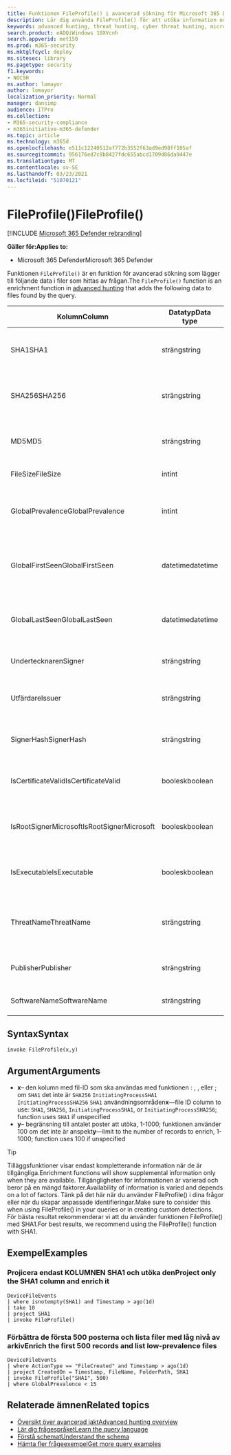 ```yaml
---
title: Funktionen FileProfile() i avancerad sökning för Microsoft 365 Defender
description: Lär dig använda FileProfile() för att utöka information om filer i avancerade sökresultat för sökfrågor
keywords: advanced hunting, threat hunting, cyber threat hunting, microsoft threat protection, microsoft 365, mtp, m365, search, query, telemetry, schema reference, kusto, FileProfile, file profile, function, enrichment
search.product: eADQiWindows 10XVcnh
search.appverid: met150
ms.prod: m365-security
ms.mktglfcycl: deploy
ms.sitesec: library
ms.pagetype: security
f1.keywords:
- NOCSH
ms.author: lomayor
author: lomayor
localization_priority: Normal
manager: dansimp
audience: ITPro
ms.collection:
- M365-security-compliance
- m365initiative-m365-defender
ms.topic: article
ms.technology: m365d
ms.openlocfilehash: e511c12240512af772b3552f63ad9ed98ff105af
ms.sourcegitcommit: 956176ed7c8b8427fdc655abcd1709d86da9447e
ms.translationtype: MT
ms.contentlocale: sv-SE
ms.lasthandoff: 03/23/2021
ms.locfileid: "51070121"
---
```

# <a name="fileprofile"></a><span data-ttu-id="1685b-104">FileProfile()</span><span class="sxs-lookup"><span data-stu-id="1685b-104">FileProfile()</span></span>

[!INCLUDE [Microsoft 365 Defender rebranding](../includes/microsoft-defender.md)]


<span data-ttu-id="1685b-105">**Gäller för:**</span><span class="sxs-lookup"><span data-stu-id="1685b-105">**Applies to:**</span></span>
- <span data-ttu-id="1685b-106">Microsoft 365 Defender</span><span class="sxs-lookup"><span data-stu-id="1685b-106">Microsoft 365 Defender</span></span>

<span data-ttu-id="1685b-107">Funktionen `FileProfile()` är en funktion för [](advanced-hunting-overview.md) avancerad sökning som lägger till följande data i filer som hittas av frågan.</span><span class="sxs-lookup"><span data-stu-id="1685b-107">The `FileProfile()` function is an enrichment function in [advanced hunting](advanced-hunting-overview.md) that adds the following data to files found by the query.</span></span>

| <span data-ttu-id="1685b-108">Kolumn</span><span class="sxs-lookup"><span data-stu-id="1685b-108">Column</span></span> | <span data-ttu-id="1685b-109">Datatyp</span><span class="sxs-lookup"><span data-stu-id="1685b-109">Data type</span></span> | <span data-ttu-id="1685b-110">Beskrivning</span><span class="sxs-lookup"><span data-stu-id="1685b-110">Description</span></span> |
|------------|-------------|-------------|
| <span data-ttu-id="1685b-111">SHA1</span><span class="sxs-lookup"><span data-stu-id="1685b-111">SHA1</span></span> | <span data-ttu-id="1685b-112">sträng</span><span class="sxs-lookup"><span data-stu-id="1685b-112">string</span></span> | <span data-ttu-id="1685b-113">SHA-1 för filen som den inspelade åtgärden tillämpats på</span><span class="sxs-lookup"><span data-stu-id="1685b-113">SHA-1 of the file that the recorded action was applied to</span></span> |
| <span data-ttu-id="1685b-114">SHA256</span><span class="sxs-lookup"><span data-stu-id="1685b-114">SHA256</span></span> | <span data-ttu-id="1685b-115">sträng</span><span class="sxs-lookup"><span data-stu-id="1685b-115">string</span></span> | <span data-ttu-id="1685b-116">SHA-256 av filen som den inspelade åtgärden tillämpats på</span><span class="sxs-lookup"><span data-stu-id="1685b-116">SHA-256 of the file that the recorded action was applied to</span></span> |
| <span data-ttu-id="1685b-117">MD5</span><span class="sxs-lookup"><span data-stu-id="1685b-117">MD5</span></span> | <span data-ttu-id="1685b-118">sträng</span><span class="sxs-lookup"><span data-stu-id="1685b-118">string</span></span> | <span data-ttu-id="1685b-119">MD5-hash för filen som den inspelade åtgärden tillämpats på</span><span class="sxs-lookup"><span data-stu-id="1685b-119">MD5 hash of the file that the recorded action was applied to</span></span> |
| <span data-ttu-id="1685b-120">FileSize</span><span class="sxs-lookup"><span data-stu-id="1685b-120">FileSize</span></span> | <span data-ttu-id="1685b-121">int</span><span class="sxs-lookup"><span data-stu-id="1685b-121">int</span></span> | <span data-ttu-id="1685b-122">Storlek på filen i byte</span><span class="sxs-lookup"><span data-stu-id="1685b-122">Size of the file in bytes</span></span> |
| <span data-ttu-id="1685b-123">GlobalPrevalence</span><span class="sxs-lookup"><span data-stu-id="1685b-123">GlobalPrevalence</span></span> | <span data-ttu-id="1685b-124">int</span><span class="sxs-lookup"><span data-stu-id="1685b-124">int</span></span> | <span data-ttu-id="1685b-125">Antal förekomster av entitet som observerats av Microsoft globalt</span><span class="sxs-lookup"><span data-stu-id="1685b-125">Number of instances of the entity observed by Microsoft globally</span></span> |
| <span data-ttu-id="1685b-126">GlobalFirstSeen</span><span class="sxs-lookup"><span data-stu-id="1685b-126">GlobalFirstSeen</span></span> | <span data-ttu-id="1685b-127">datetime</span><span class="sxs-lookup"><span data-stu-id="1685b-127">datetime</span></span> | <span data-ttu-id="1685b-128">Datum och tid då enheten för första gången observerades av Microsoft globalt</span><span class="sxs-lookup"><span data-stu-id="1685b-128">Date and time when the entity was first observed by Microsoft globally</span></span> |
| <span data-ttu-id="1685b-129">GlobalLastSeen</span><span class="sxs-lookup"><span data-stu-id="1685b-129">GlobalLastSeen</span></span> | <span data-ttu-id="1685b-130">datetime</span><span class="sxs-lookup"><span data-stu-id="1685b-130">datetime</span></span> | <span data-ttu-id="1685b-131">Datum och tid då enheten senast observerades av Microsoft globalt</span><span class="sxs-lookup"><span data-stu-id="1685b-131">Date and time when the entity was last observed by Microsoft globally</span></span> |
| <span data-ttu-id="1685b-132">Undertecknaren</span><span class="sxs-lookup"><span data-stu-id="1685b-132">Signer</span></span> | <span data-ttu-id="1685b-133">sträng</span><span class="sxs-lookup"><span data-stu-id="1685b-133">string</span></span> | <span data-ttu-id="1685b-134">Information om den som signerar filen</span><span class="sxs-lookup"><span data-stu-id="1685b-134">Information about the signer of the file</span></span> |
| <span data-ttu-id="1685b-135">Utfärdare</span><span class="sxs-lookup"><span data-stu-id="1685b-135">Issuer</span></span> | <span data-ttu-id="1685b-136">sträng</span><span class="sxs-lookup"><span data-stu-id="1685b-136">string</span></span> | <span data-ttu-id="1685b-137">Information om den utfärdar certifikatutfärdaren (CA)</span><span class="sxs-lookup"><span data-stu-id="1685b-137">Information about the issuing certificate authority (CA)</span></span> |
| <span data-ttu-id="1685b-138">SignerHash</span><span class="sxs-lookup"><span data-stu-id="1685b-138">SignerHash</span></span> | <span data-ttu-id="1685b-139">sträng</span><span class="sxs-lookup"><span data-stu-id="1685b-139">string</span></span> | <span data-ttu-id="1685b-140">Unikt hashvärde som identifierar undertecknaren</span><span class="sxs-lookup"><span data-stu-id="1685b-140">Unique hash value identifying the signer</span></span> |
| <span data-ttu-id="1685b-141">IsCertificateValid</span><span class="sxs-lookup"><span data-stu-id="1685b-141">IsCertificateValid</span></span> | <span data-ttu-id="1685b-142">boolesk</span><span class="sxs-lookup"><span data-stu-id="1685b-142">boolean</span></span> | <span data-ttu-id="1685b-143">Om det certifikat som används för att signera filen är giltigt</span><span class="sxs-lookup"><span data-stu-id="1685b-143">Whether the certificate used to sign the file is valid</span></span> |
| <span data-ttu-id="1685b-144">IsRootSignerMicrosoft</span><span class="sxs-lookup"><span data-stu-id="1685b-144">IsRootSignerMicrosoft</span></span> | <span data-ttu-id="1685b-145">boolesk</span><span class="sxs-lookup"><span data-stu-id="1685b-145">boolean</span></span> | <span data-ttu-id="1685b-146">Anger om undertecknaren av rotcertifikatet är Microsoft</span><span class="sxs-lookup"><span data-stu-id="1685b-146">Indicates whether the signer of the root certificate is Microsoft</span></span> |
| <span data-ttu-id="1685b-147">IsExecutable</span><span class="sxs-lookup"><span data-stu-id="1685b-147">IsExecutable</span></span> | <span data-ttu-id="1685b-148">boolesk</span><span class="sxs-lookup"><span data-stu-id="1685b-148">boolean</span></span> | <span data-ttu-id="1685b-149">Om filen är en PE-fil (Portable Executable)</span><span class="sxs-lookup"><span data-stu-id="1685b-149">Whether the file is a Portable Executable (PE) file</span></span> |
| <span data-ttu-id="1685b-150">ThreatName</span><span class="sxs-lookup"><span data-stu-id="1685b-150">ThreatName</span></span> | <span data-ttu-id="1685b-151">sträng</span><span class="sxs-lookup"><span data-stu-id="1685b-151">string</span></span> | <span data-ttu-id="1685b-152">Namn för identifiering av skadlig programvara eller andra hot som påträffades</span><span class="sxs-lookup"><span data-stu-id="1685b-152">Detection name for any malware or other threats found</span></span> |
| <span data-ttu-id="1685b-153">Publisher</span><span class="sxs-lookup"><span data-stu-id="1685b-153">Publisher</span></span> | <span data-ttu-id="1685b-154">sträng</span><span class="sxs-lookup"><span data-stu-id="1685b-154">string</span></span> | <span data-ttu-id="1685b-155">Namnet på organisationen som publicerade filen</span><span class="sxs-lookup"><span data-stu-id="1685b-155">Name of the organization that published the file</span></span> |
| <span data-ttu-id="1685b-156">SoftwareName</span><span class="sxs-lookup"><span data-stu-id="1685b-156">SoftwareName</span></span> | <span data-ttu-id="1685b-157">sträng</span><span class="sxs-lookup"><span data-stu-id="1685b-157">string</span></span> | <span data-ttu-id="1685b-158">Namnet på programvaruprodukten</span><span class="sxs-lookup"><span data-stu-id="1685b-158">Name of the software product</span></span> |

## <a name="syntax"></a><span data-ttu-id="1685b-159">Syntax</span><span class="sxs-lookup"><span data-stu-id="1685b-159">Syntax</span></span>

```kusto
invoke FileProfile(x,y)
```

## <a name="arguments"></a><span data-ttu-id="1685b-160">Argument</span><span class="sxs-lookup"><span data-stu-id="1685b-160">Arguments</span></span>

- <span data-ttu-id="1685b-161">**x**– den kolumn med fil-ID som ska användas med funktionen : , , eller ; om `SHA1` det inte är `SHA256` `InitiatingProcessSHA1` `InitiatingProcessSHA256` `SHA1` användningsområden</span><span class="sxs-lookup"><span data-stu-id="1685b-161">**x**—file ID column to use: `SHA1`, `SHA256`, `InitiatingProcessSHA1`, or `InitiatingProcessSHA256`; function uses `SHA1` if unspecified</span></span>
- <span data-ttu-id="1685b-162">**y**– begränsning till antalet poster att utöka, 1-1000; funktionen använder 100 om det inte är anspekt</span><span class="sxs-lookup"><span data-stu-id="1685b-162">**y**—limit to the number of records to enrich, 1-1000; function uses 100 if unspecified</span></span>


>[!TIP]
> <span data-ttu-id="1685b-163">Tilläggsfunktioner visar endast kompletterande information när de är tillgängliga.</span><span class="sxs-lookup"><span data-stu-id="1685b-163">Enrichment functions will show supplemental information only when they are available.</span></span> <span data-ttu-id="1685b-164">Tillgängligheten för informationen är varierad och beror på en mängd faktorer.</span><span class="sxs-lookup"><span data-stu-id="1685b-164">Availability of information is varied and depends on a lot of factors.</span></span> <span data-ttu-id="1685b-165">Tänk på det här när du använder FileProfile() i dina frågor eller när du skapar anpassade identifieringar.</span><span class="sxs-lookup"><span data-stu-id="1685b-165">Make sure to consider this when using FileProfile() in your queries or in creating custom detections.</span></span> <span data-ttu-id="1685b-166">För bästa resultat rekommenderar vi att du använder funktionen FileProfile() med SHA1.</span><span class="sxs-lookup"><span data-stu-id="1685b-166">For best results, we recommend using the FileProfile() function with SHA1.</span></span>

## <a name="examples"></a><span data-ttu-id="1685b-167">Exempel</span><span class="sxs-lookup"><span data-stu-id="1685b-167">Examples</span></span>

### <a name="project-only-the-sha1-column-and-enrich-it"></a><span data-ttu-id="1685b-168">Projicera endast KOLUMNEN SHA1 och utöka den</span><span class="sxs-lookup"><span data-stu-id="1685b-168">Project only the SHA1 column and enrich it</span></span>

```kusto
DeviceFileEvents
| where isnotempty(SHA1) and Timestamp > ago(1d)
| take 10
| project SHA1
| invoke FileProfile()
```

### <a name="enrich-the-first-500-records-and-list-low-prevalence-files"></a><span data-ttu-id="1685b-169">Förbättra de första 500 posterna och lista filer med låg nivå av arkiv</span><span class="sxs-lookup"><span data-stu-id="1685b-169">Enrich the first 500 records and list low-prevalence files</span></span>

```kusto
DeviceFileEvents
| where ActionType == "FileCreated" and Timestamp > ago(1d)
| project CreatedOn = Timestamp, FileName, FolderPath, SHA1
| invoke FileProfile("SHA1", 500) 
| where GlobalPrevalence < 15
```

## <a name="related-topics"></a><span data-ttu-id="1685b-170">Relaterade ämnen</span><span class="sxs-lookup"><span data-stu-id="1685b-170">Related topics</span></span>
- [<span data-ttu-id="1685b-171">Översikt över avancerad jakt</span><span class="sxs-lookup"><span data-stu-id="1685b-171">Advanced hunting overview</span></span>](advanced-hunting-overview.md)
- [<span data-ttu-id="1685b-172">Lär dig frågespråket</span><span class="sxs-lookup"><span data-stu-id="1685b-172">Learn the query language</span></span>](advanced-hunting-query-language.md)
- [<span data-ttu-id="1685b-173">Förstå schemat</span><span class="sxs-lookup"><span data-stu-id="1685b-173">Understand the schema</span></span>](advanced-hunting-schema-tables.md)
- [<span data-ttu-id="1685b-174">Hämta fler frågeexempel</span><span class="sxs-lookup"><span data-stu-id="1685b-174">Get more query examples</span></span>](advanced-hunting-shared-queries.md)
